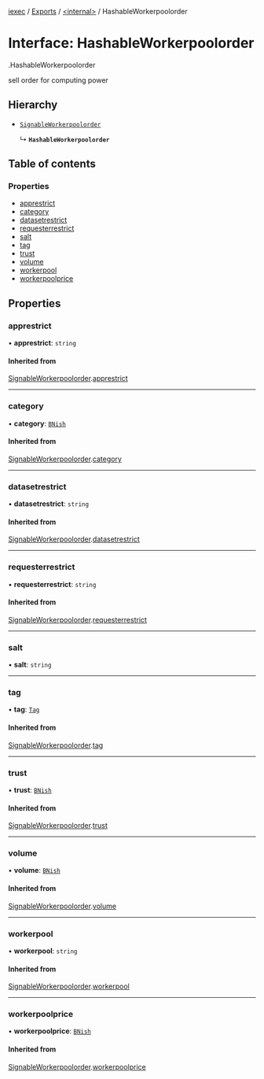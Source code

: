 [iexec](../README.md) / [Exports](../modules.md) / [<internal\>](../modules/internal_.md) / HashableWorkerpoolorder

# Interface: HashableWorkerpoolorder

[<internal>](../modules/internal_.md).HashableWorkerpoolorder

sell order for computing power

## Hierarchy

- [`SignableWorkerpoolorder`](internal_.SignableWorkerpoolorder.md)

  ↳ **`HashableWorkerpoolorder`**

## Table of contents

### Properties

- [apprestrict](internal_.HashableWorkerpoolorder.md#apprestrict)
- [category](internal_.HashableWorkerpoolorder.md#category)
- [datasetrestrict](internal_.HashableWorkerpoolorder.md#datasetrestrict)
- [requesterrestrict](internal_.HashableWorkerpoolorder.md#requesterrestrict)
- [salt](internal_.HashableWorkerpoolorder.md#salt)
- [tag](internal_.HashableWorkerpoolorder.md#tag)
- [trust](internal_.HashableWorkerpoolorder.md#trust)
- [volume](internal_.HashableWorkerpoolorder.md#volume)
- [workerpool](internal_.HashableWorkerpoolorder.md#workerpool)
- [workerpoolprice](internal_.HashableWorkerpoolorder.md#workerpoolprice)

## Properties

### apprestrict

• **apprestrict**: `string`

#### Inherited from

[SignableWorkerpoolorder](internal_.SignableWorkerpoolorder.md).[apprestrict](internal_.SignableWorkerpoolorder.md#apprestrict)

---

### category

• **category**: [`BNish`](../modules.md#bnish)

#### Inherited from

[SignableWorkerpoolorder](internal_.SignableWorkerpoolorder.md).[category](internal_.SignableWorkerpoolorder.md#category)

---

### datasetrestrict

• **datasetrestrict**: `string`

#### Inherited from

[SignableWorkerpoolorder](internal_.SignableWorkerpoolorder.md).[datasetrestrict](internal_.SignableWorkerpoolorder.md#datasetrestrict)

---

### requesterrestrict

• **requesterrestrict**: `string`

#### Inherited from

[SignableWorkerpoolorder](internal_.SignableWorkerpoolorder.md).[requesterrestrict](internal_.SignableWorkerpoolorder.md#requesterrestrict)

---

### salt

• **salt**: `string`

---

### tag

• **tag**: [`Tag`](../modules.md#tag)

#### Inherited from

[SignableWorkerpoolorder](internal_.SignableWorkerpoolorder.md).[tag](internal_.SignableWorkerpoolorder.md#tag)

---

### trust

• **trust**: [`BNish`](../modules.md#bnish)

#### Inherited from

[SignableWorkerpoolorder](internal_.SignableWorkerpoolorder.md).[trust](internal_.SignableWorkerpoolorder.md#trust)

---

### volume

• **volume**: [`BNish`](../modules.md#bnish)

#### Inherited from

[SignableWorkerpoolorder](internal_.SignableWorkerpoolorder.md).[volume](internal_.SignableWorkerpoolorder.md#volume)

---

### workerpool

• **workerpool**: `string`

#### Inherited from

[SignableWorkerpoolorder](internal_.SignableWorkerpoolorder.md).[workerpool](internal_.SignableWorkerpoolorder.md#workerpool)

---

### workerpoolprice

• **workerpoolprice**: [`BNish`](../modules.md#bnish)

#### Inherited from

[SignableWorkerpoolorder](internal_.SignableWorkerpoolorder.md).[workerpoolprice](internal_.SignableWorkerpoolorder.md#workerpoolprice)
